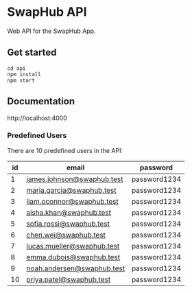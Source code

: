 # SwapHub API

Web API for the SwapHub App.

## Get started
```
cd api
npm install
npm start
```

## Documentation
http://localhost:4000

### Predefined Users
There are 10 predefined users in the API:

| id | email | password
| --- | --- | --- |
| 1 | james.johnson@swaphub.test | password1234 |
| 2 | maria.garcia@swaphub.test | password1234 |
| 3 | liam.oconnor@swaphub.test | password1234 |
| 4 | aisha.khan@swaphub.test | password1234 |
| 5 | sofia.rossi@swaphub.test | password1234 |
| 6 | chen.wei@swaphub.test | password1234 |
| 7 | lucas.mueller@swaphub.test | password1234 |
| 8 | emma.dubois@swaphub.test | password1234 |
| 9 | noah.andersen@swaphub.test | password1234 |
| 10 | priya.patel@swaphub.test | password1234 |
